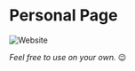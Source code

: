# Personal Page

![Website](https://i.imgur.com/SpImK78.jpg)

_Feel free to use on your own._ :wink:
